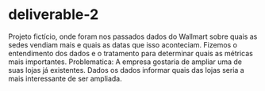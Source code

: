 # deliverable-2
Projeto fictício, onde foram nos passados dados do Wallmart sobre quais as sedes vendiam mais e quais as datas que isso aconteciam.
Fizemos o entendimento dos dados e o tratamento para determinar quais as métricas mais importantes. 
Problematica: 
A empresa gostaria de ampliar uma de suas lojas já existentes. Dados os dados informar quais das lojas seria a mais interessante de ser ampliada. 
